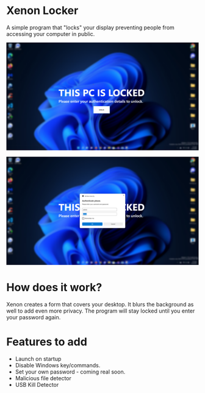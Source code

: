 # Xenon Locker
A simple program that "locks" your display preventing people from accessing your computer in public. 

![prealphasss](https://raw.githubusercontent.com/X86-7/xenon-locker/main/pictures/preview.png)

![prealphasss](https://raw.githubusercontent.com/X86-7/xenon-locker/main/preview%20authenticate.png)


# How does it work?
Xenon creates a form that covers your desktop. It blurs the background as well to add even more privacy. The program will stay locked until you enter your password again. 
# Features to add
* Launch on startup
* Disable Windows key/commands.
* Set your own password - coming real soon.
* Malicious file detector
* USB Kill Detector
